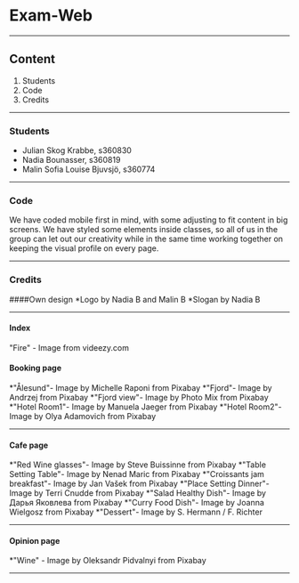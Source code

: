 # Exam-Web
***
## Content
1. Students
2. Code
3. Credits
***
### Students
* Julian Skog Krabbe, s360830
* Nadia Bounasser, s360819
* Malin Sofia Louise Bjuvsjö, s360774
***
### Code
We have coded mobile first in mind, with some adjusting to fit content in big screens.
We have styled some elements inside classes, so all of us in the group can let out our creativity while in the same time working together on keeping the visual profile on every page.
***
### Credits
####Own design
*Logo by Nadia B and Malin B
*Slogan by Nadia B
***
#### Index
"Fire" - Image from videezy.com
#### Booking page
*"Ålesund"- Image by Michelle Raponi from Pixabay
*"Fjord"- Image by Andrzej from Pixabay
*"Fjord view"- Image by Photo Mix from Pixabay
*"Hotel Room1"- Image by Manuela Jaeger from Pixabay
*"Hotel Room2"- Image by Olya Adamovich from Pixabay
***
#### Cafe page
*"Red Wine glasses"- Image by Steve Buissinne from Pixabay
*"Table Setting Table"- Image by Nenad Maric from Pixabay
*"Croissants jam breakfast"- Image by Jan Vašek from Pixabay
*"Place Setting Dinner"- Image by Terri Cnudde from Pixabay
*"Salad Healthy Dish"- Image by Дарья Яковлева from Pixabay
*"Curry Food Dish"- Image by Joanna Wielgosz from Pixabay
*"Dessert"- Image by S. Hermann / F. Richter
***
#### Opinion page
*"Wine" - Image by Oleksandr Pidvalnyi from Pixabay
***
